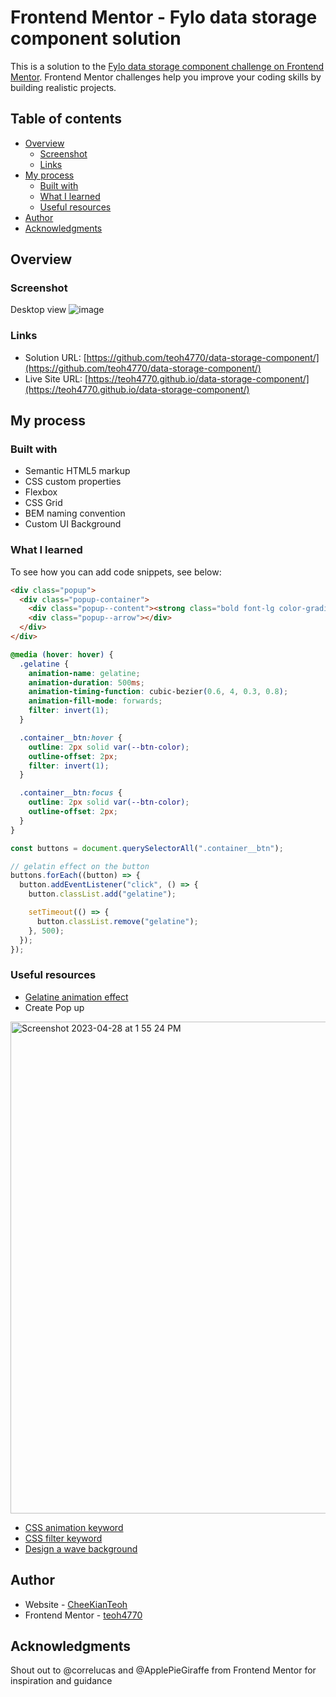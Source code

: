 # Frontend Mentor - Fylo data storage component solution

This is a solution to the [Fylo data storage component challenge on Frontend Mentor](https://www.frontendmentor.io/challenges/fylo-data-storage-component-1dZPRbV5n). Frontend Mentor challenges help you improve your coding skills by building realistic projects. 

## Table of contents

- [Overview](#overview)
  - [Screenshot](#screenshot)
  - [Links](#links)
- [My process](#my-process)
  - [Built with](#built-with)
  - [What I learned](#what-i-learned)
  - [Useful resources](#useful-resources)
- [Author](#author)
- [Acknowledgments](#acknowledgments)

## Overview

### Screenshot

Desktop view
![image](https://user-images.githubusercontent.com/98545971/235217741-0d286839-1cec-4d0d-a5f0-cfb968240a38.png)

### Links

- Solution URL: [https://github.com/teoh4770/data-storage-component/](https://github.com/teoh4770/data-storage-component/)
- Live Site URL: [https://teoh4770.github.io/data-storage-component/](https://teoh4770.github.io/data-storage-component/)

## My process

### Built with

- Semantic HTML5 markup
- CSS custom properties
- Flexbox
- CSS Grid
- BEM naming convention
- Custom UI Background

### What I learned

To see how you can add code snippets, see below:

```html
<div class="popup">
  <div class="popup-container">
	<div class="popup--content"><strong class="bold font-lg color-gradient">185 </strong>GB Left</div>
	<div class="popup--arrow"></div>
  </div>
</div>
```
```css
@media (hover: hover) {
  .gelatine {
    animation-name: gelatine;
    animation-duration: 500ms;
    animation-timing-function: cubic-bezier(0.6, 4, 0.3, 0.8);
    animation-fill-mode: forwards;
    filter: invert(1);
  }

  .container__btn:hover {
    outline: 2px solid var(--btn-color);
    outline-offset: 2px;
    filter: invert(1);
  }

  .container__btn:focus {
    outline: 2px solid var(--btn-color);
    outline-offset: 2px;
  }
}
```
```js
const buttons = document.querySelectorAll(".container__btn");

// gelatin effect on the button
buttons.forEach((button) => {
  button.addEventListener("click", () => {
    button.classList.add("gelatine");

    setTimeout(() => {
      button.classList.remove("gelatine");
    }, 500);
  });
});
```

### Useful resources

- [Gelatine animation effect](https://codepen.io/joellesenne/pen/yLgaBr)
- Create Pop up
<img width="787" alt="Screenshot 2023-04-28 at 1 55 24 PM" src="https://user-images.githubusercontent.com/98545971/235219447-3a727703-c24d-4208-b5f3-2dc6585e30e9.png">

- [CSS animation keyword](https://developer.mozilla.org/en-US/docs/Web/CSS/CSS_Animations/Using_CSS_animations)
- [CSS filter keyword](https://developer.mozilla.org/en-US/docs/Web/CSS/filter)
- [Design a wave background](https://designcode.io/figma-handbook-wave-background)

## Author

- Website - [CheeKianTeoh](https://github.com/teoh4770/)
- Frontend Mentor - [teoh4770](https://www.frontendmentor.io/profile/teoh4770)


## Acknowledgments
Shout out to @correlucas and @ApplePieGiraffe from Frontend Mentor for inspiration and guidance
